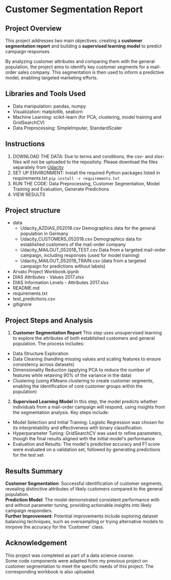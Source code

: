 # Customer Segmentation Report

## Project Overview
This project addresses two main objectives: creating a **customer segmentation report** and building a **supervised learning model** to predict campaign responses.<br>

By analyzing customer attributes and comparing them with the general population, the project aims to identify key customer segments for a mail-order sales company. This segmentation is then used to inform a predictive model, enablimg targeted marketing efforts.

## Libraries and Tools Used
- Data manipulation: pandas, numpy
- Visualization: matplotlib, seaborn
- Machine Learning: scikit-learn (for PCA, clustering, model training and GridSearchCV)
- Data Preprocessing: SimpleImputer, StandardScaler

## Instructions
1. DOWNLOAD THE DATA: Due to terms and conditions, the csv- and xlsx- files will not be uploaded to the repositoty. Please download the files separately from [Udacity](https://learn.udacity.com/nanodegrees/nd025/parts/cd1971/lessons/060c9981-1989-486c-b002-f4975ac590de/concepts/241b6561-2146-45e8-ab37-c4566d52e25a?lesson_tab=lesson)
2. SET UP ENVIRONMENT: Install the required Python packages listed in requirements.txt `pip install -r requirements.txt`
3. RUN THE CODE: Data Preprocessing, Customer Segmentation, Model Training and Evaluation, Generate Predictions
4. VIEW RESULTS

## Project structure
- data
    - Udacity_AZDIAS_052018.csv Demographics data for the general population in Germany
    - Udacity_CUSTOMERS_052018.csv Demographics data for established customers of the mail-order company
    - Udacity_MAILOUT_052018_TEST.csv Data from a targeted mail-order campaign, including responses (used for model training)
    - Udacity_MAILOUT_052018_TRAIN.csv (data from a targeted campaign for predictions without labels)
- Arvato Project Workbook.ipynb
- DIAS Attributes - Values 2017.xlsx
- DIAS Information Levels - Attributes 2017.xlsx
- README.md
- requirements.txt
- test_predictions.csv
- gitignore

## Project Steps and Analysis
1. **Customer Segmentation Report**
This step uses unsupervised learning to explore the attributes of both established customers and general population. The process includes:
- Data Structure Exploration 
- Data Cleaning (handling missing values and scaling features to ensure consistency across datasets)
- Dimensionality Reduction (applying PCA to reduce the number of features while retaining 90% of the variance in the data)
- Clustering (using KMeans clustering to create customer segments, enabling the identification of core customer groups within the population)
2. **Supervised Learning Model**
In this step, the model predicts whether individuals from a mail-order campaign will respond, using insights from the segmentation analysis. Key steps include:
- Model Selection and Initial Training: Logistic Regression was chosen for its interpretability and effectiveness with binary classification.
- Hyperparameter Tuning: GridSearchCV was used to refine parameters, though the final results aligned with the initial model's performance
- Evaluation and Results: The model's predictive accuracy and F1 score were evaluated on a validation set, followed by generating predictions for the test set

## Results Summary
**Customer Segmentation**: Successful identification of customer segments, revealing distinctive attributes of likely customers compared to the general population.<br>
**Prediction Model**: The model demonstrated consistent performance with and without parameter tuning, providing actionable insights into likely campaign responders.<br>
**Further Improvement**: Potential improvements include exploring dataset balancing techniques, such as oversampling or trying alternative models to imrpove the accuracy for the 'Customer' class.

## Acknowledgement
This project was completed as part of a data science course.<br>
Some code components were adapted from my previous project on customer segmentation to meet the specific needs of this project. The corresponding workbook is also uploaded.